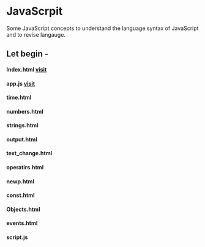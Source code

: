 # JavaScrpit
Some JavaScript concepts to understand the language syntax of JavaScript and to revise langauge.
## Let begin -
#### Index.html [visit](https://github.com/shreyash00007/JavaScrpit/blob/main/index.html)
#### app.js [visit](https://github.com/shreyash00007/JavaScrpit/blob/main/app.js)
#### time.html
#### numbers.html
#### strings.html
#### output.html
#### text_change.html
#### operatirs.html
#### newp.html
#### const.html
#### Objects.html
#### events.html
#### script.js
